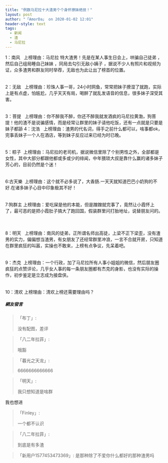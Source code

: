 ```yaml
---
title: "例数马尼拉十大渣男个个身怀撩妹绝技！"
layout: post
author: "「AmorDa」 on 2020-01-02 12:01"
header-style: text
tags:
  - 新闻
  - 渣
  - 马尼拉
---
```


1：南风&nbsp; &nbsp;上榜理由：马尼拉 特大渣男！先是在某人事生日会上，哄骗自己徒弟 ，然后自己组局睡自己妹妹 ，同局去勾引无敌小姨子 ，据说不少人有照片和视频为证，众多渣男和群友同时举荐，无敌也为此让出了榜首的位置。
<br>
<br>
<br>
2：无敌&nbsp; &nbsp;上榜理由：珍珠人事一哥，24小时网鱼，常常把妹子撩湿了就跑，实际上是有点虚，怕尴尬，几乎天天有局，喝醉了就乱发语音的信息，很多妹子深受其害。
<br>
<br>
<br>
3：菩提&nbsp; &nbsp;上榜理由：你不醉我不醉，你还不醉我就发酒疯的马尼拉黄渤，狗菩提！他的渣不是说骗感情，而是经常让群里的妹子请他吃饭，还有一点就是只要是妹子都舔
4：沈浩&nbsp; &nbsp;上榜理由：渣男的代名词，得手之前什么都可以，啥事都ok，完事丢妹子一个人在酒店，等到妹子反应过来已经为时已晚。
<br>
<br>
<br>
5：粽子&nbsp; 上榜理由：马尼拉的老司机，据说微信里除了个别男性之外，全部都是女性，其中大部分都跟他都或多或少的绯闻，中年猥琐大叔是靠什么赢的诸多妹子芳心的，目前仍然是个迷！
<br>
<br>
<br>
6:古天樂&nbsp; 上榜理由：这个就不必多说了，大香肠.一天天就知道巴巴小奶狗的不好.在诸多妹子心目中印象极其不好！
<br>
<br>
<br>
7:狗群主 上榜理由：爱吃屎是他的本能，但是蹭蹭就完事了，竟然让小霞怀上了，最可恶的是把小霞肚子搞大了跑回国，假装群里问打胎地址，说替朋友问的。
<br>
<br>
<br>
<br>
8：明天&nbsp; &nbsp;上榜理由：南风的徒弟，正所谓名师出高徒，上梁不正下梁歪，没有渣男的实力，偏偏想当渣男，有女朋友了还经常群里冲浪，一言不合就开房，只知道在群里疯狂的叫嚣，实操也不敢来，上榜有点争议，先呆着吧。
<br>
<br>
<br>
9：杰克&nbsp; 上榜理由：一个行政，加了马尼拉所有人事小姐姐的微信，然后朋友圈疯狂的点赞评论，几乎女人事的每一条朋友圈都有杰克的身影，也没有实际的操作，初步鉴定是立志成为接盘侠。
<br>
<br>
<br>
10：清欢 上榜理由：清欢上榜还需要理由吗？
<input type="hidden" value="菲乐园提供"><br>

##### 網友發言 
> 「布丁」:
> <p>没有配图，差评</p>

> 「八二年拉菲」:
> <p>哦豁</p>

> 「暮光之天龙」:
> <p>6666666666666</p>

> 「明天」:
> <p>我只想知道是啥群</p>
<p>我也想进</p>

> 「Finley」:
> <p>一个都不认识</p>

> 「八二年拉菲」:
> <p>到底是有多渣<br></p>

> 「新用户1577453473369」:
> 是那种除了不爱你什么都好的那种渣男吗


